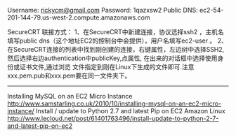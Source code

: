 Username: rickycm@gmail.com
Password: 1qazxsw2
Public DNS: ec2-54-201-144-79.us-west-2.compute.amazonaws.com

SecureCRT 联接方式：
1、在SecureCRT中新建连接，协议选择ssh2 ，主机名填写public dns（这个地址EC2的控制台中会提供），用户名填写ec2-user 。
2、在SecureCRT连接的列表中找到刚创建的连接，右键属性，左边树中选择SSH2,然后选择右边authentication中publicKey,点属性,
在出来的对话框中选择使用身份或证书文件,通过浏览 文件指定到刚在Linux下生成的文件即可.注意xxx.pem.pub和xxx.pem要在同一文件夹下。


***
Installing MySQL on an EC2 Micro Instance
http://www.samstarling.co.uk/2010/10/installing-mysql-on-an-ec2-micro-instance/
Install / update to Python 2.7 and latest Pip on EC2 Amazon Linux
http://www.lecloud.net/post/61401763496/install-update-to-python-2-7-and-latest-pip-on-ec2